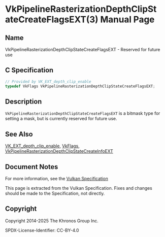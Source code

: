 # VkPipelineRasterizationDepthClipStateCreateFlagsEXT(3) Manual Page

## Name

VkPipelineRasterizationDepthClipStateCreateFlagsEXT - Reserved for future use



## [](#_c_specification)C Specification

```c++
// Provided by VK_EXT_depth_clip_enable
typedef VkFlags VkPipelineRasterizationDepthClipStateCreateFlagsEXT;
```

## [](#_description)Description

`VkPipelineRasterizationDepthClipStateCreateFlagsEXT` is a bitmask type for setting a mask, but is currently reserved for future use.

## [](#_see_also)See Also

[VK\_EXT\_depth\_clip\_enable](https://registry.khronos.org/vulkan/specs/latest/man/html/VK_EXT_depth_clip_enable.html), [VkFlags](https://registry.khronos.org/vulkan/specs/latest/man/html/VkFlags.html), [VkPipelineRasterizationDepthClipStateCreateInfoEXT](https://registry.khronos.org/vulkan/specs/latest/man/html/VkPipelineRasterizationDepthClipStateCreateInfoEXT.html)

## [](#_document_notes)Document Notes

For more information, see the [Vulkan Specification](https://registry.khronos.org/vulkan/specs/latest/html/vkspec.html#VkPipelineRasterizationDepthClipStateCreateFlagsEXT)

This page is extracted from the Vulkan Specification. Fixes and changes should be made to the Specification, not directly.

## [](#_copyright)Copyright

Copyright 2014-2025 The Khronos Group Inc.

SPDX-License-Identifier: CC-BY-4.0